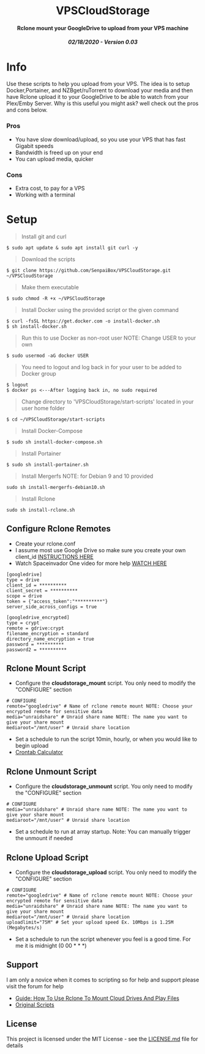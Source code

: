 
<center>
<h1 align="center">VPSCloudStorage</h1>
<h4 align="center">Rclone mount your GoogleDrive to upload from your VPS machine</h4>
<h5 align="Center"><strong>02/18/2020 - Version 0.03</strong>
</center>

# Info

Use these scripts to help you upload from your VPS. The idea is to setup Docker,Portainer, and NZBget/ruTorrent to download your media and then have Rclone upload it to your GoogleDrive to be able to watch from your Plex/Emby Server. Why is this useful you might ask? well check out the pros and cons below.

### Pros
- You have slow download/upload, so you use your VPS that has fast Gigabit speeds
- Bandwidth is freed up on your end
- You can upload media, quicker

### Cons
- Extra cost, to pay for a VPS
- Working with a terminal

# Setup

> Install git and curl
```
$ sudo apt update & sudo apt install git curl -y
```
> Download the scripts
```
$ git clone https://github.com/SenpaiBox/VPSCloudStorage.git ~/VPSCloudStorage
```

> Make them executable
```
$ sudo chmod -R +x ~/VPSCloudStorage
```
> Install Docker using the provided script or the given command
```
$ curl -fsSL https://get.docker.com -o install-docker.sh 
$ sh install-docker.sh
```
> Run this to use Docker as non-root user NOTE: Change USER to your own
```
$ sudo usermod -aG docker USER
```
> You need to logout and log back in for your user to be added to Docker group
```
$ logout
$ docker ps <---After logging back in, no sudo required
```
> Change directory to 'VPSCloudStorage/start-scripts' located in your user home folder
```
$ cd ~/VPSCloudStorage/start-scripts
```
> Install Docker-Compose
```
$ sudo sh install-docker-compose.sh
```
> Install Portainer
```
$ sudo sh install-portainer.sh
```
> Install Mergerfs NOTE: for Debian 9 and 10 provided
```
sudo sh install-mergerfs-debian10.sh
```
> Install Rclone
```
sudo sh install-rclone.sh
```

## Configure Rclone Remotes

- Create your rclone.conf
- I assume most use Google Drive so make sure you create your own client_id [INSTRUCTIONS HERE](https://rclone.org/drive/#making-your-own-client-id)
- Watch Spaceinvador One video for more help [WATCH HERE](https://youtu.be/-b9Ow2iX2DQ)

```
[googledrive]
type = drive
client_id = **********
client_secret = **********
scope = drive
token = {"access_token":"**********"}
server_side_across_configs = true

[googledrive_encrypted]
type = crypt
remote = gdrive:crypt
filename_encryption = standard
directory_name_encryption = true
password = **********
password2 = **********
```

## Rclone Mount Script

- Configure the <strong>cloudstorage_mount</strong> script. You only need to modify the "CONFIGURE" section

```
# CONFIGURE
remote="googledrive" # Name of rclone remote mount NOTE: Choose your encrypted remote for sensitive data
media="unraidshare" # Unraid share name NOTE: The name you want to give your share mount
mediaroot="/mnt/user" # Unraid share location
```
- Set a schedule to run the script 10min, hourly, or when you would like to begin upload
- [Crontab Calculator](https://corntab.com/)

## Rclone Unmount Script

- Configure the <strong>cloudstorage_unmount</strong> script. You only need to modify the "CONFIGURE" section

```
# CONFIGURE
media="unraidshare" # Unraid share name NOTE: The name you want to give your share mount
mediaroot="/mnt/user" # Unraid share location
```
- Set a schedule to run at array startup. Note: You can manually trigger the unmount if needed

## Rclone Upload Script

- Configure the <strong>cloudstorage_upload</strong> script. You only need to modify the "CONFIGURE" section

```
# CONFIGURE
remote="googledrive" # Name of rclone remote mount NOTE: Choose your encrypted remote for sensitive data
media="unraidshare" # Unraid share name NOTE: The name you want to give your share mount
mediaroot="/mnt/user" # Unraid share location
uploadlimit="75M" # Set your upload speed Ex. 10Mbps is 1.25M (Megabytes/s)
```
- Set a schedule to run the script whenever you feel is a good time. For me it is midnight (0 00 * * *)

## Support

I am only a novice when it comes to scripting so for help and support please visit the forum for help

- [Guide: How To Use Rclone To Mount Cloud Drives And Play Files](https://forums.unraid.net/topic/75436-guide-how-to-use-rclone-to-mount-cloud-drives-and-play-files/)
- [Original Scripts](https://github.com/BinsonBuzz/unraid_rclone_mount)

## License

This project is licensed under the MIT License - see the [LICENSE.md](LICENSE.md) file for details
